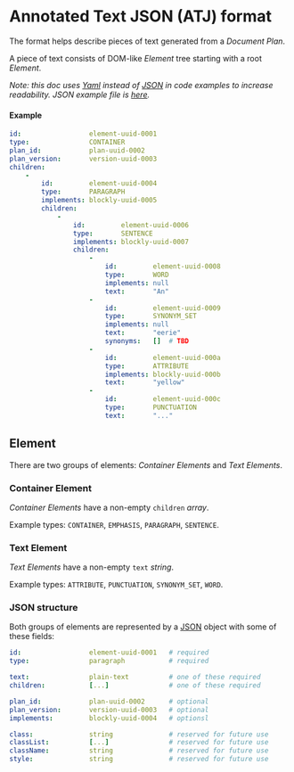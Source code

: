 #   Annotated Text JSON (ATJ) format

The format helps describe pieces of text generated from a _Document Plan_.

A piece of text consists of DOM-like _Element_ tree starting with a root _Element_.

_*Note:* this doc uses [Yaml] instead of [JSON] in code examples to increase readability. JSON example file is [here](atj-example.json)._

####    Example

```yaml
id:                 element-uuid-0001
type:               CONTAINER
plan_id:            plan-uuid-0002
plan_version:       version-uuid-0003
children:
    -
        id:         element-uuid-0004
        type:       PARAGRAPH
        implements: blockly-uuid-0005
        children:
            -
                id:         element-uuid-0006
                type:       SENTENCE
                implements: blockly-uuid-0007
                children:
                    -
                        id:         element-uuid-0008
                        type:       WORD
                        implements: null
                        text:       "An"
                    -
                        id:         element-uuid-0009
                        type:       SYNONYM_SET
                        implements: null
                        text:       "eerie"
                        synonyms:   []  # TBD
                    -
                        id:         element-uuid-000a
                        type:       ATTRIBUTE
                        implements: blockly-uuid-000b
                        text:       "yellow"
                    -
                        id:         element-uuid-000c
                        type:       PUNCTUATION
                        text:       "..."
```

## Element

There are two groups of elements: _Container Elements_ and _Text Elements_.

### Container Element

_Container Elements_ have a non-empty `children` _array_.

Example types: `CONTAINER`, `EMPHASIS`, `PARAGRAPH`, `SENTENCE`.

### Text Element

_Text Elements_ have a non-empty `text` _string_.

Example types: `ATTRIBUTE`, `PUNCTUATION`, `SYNONYM_SET`, `WORD`.

### JSON structure

Both groups of elements are represented by a [JSON] object with some of these fields:

```yaml
id:                 element-uuid-0001   # required
type:               paragraph           # required

text:               plain-text          # one of these required
children:           [...]               # one of these required

plan_id:            plan-uuid-0002      # optional
plan_version:       version-uuid-0003   # optional
implements:         blockly-uuid-0004   # optionsl

class:              string              # reserved for future use
classList:          [...]               # reserved for future use
className:          string              # reserved for future use
style:              string              # reserved for future use
```

[JSON]:             https://json.org/
[Yaml]:             https://yaml.org/

